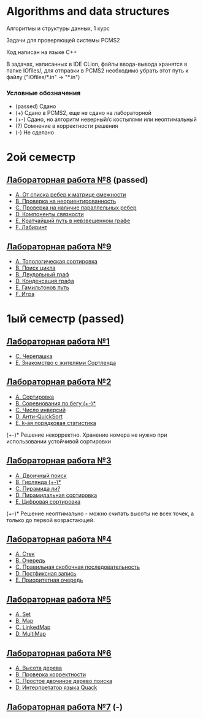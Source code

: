 # Algorithms and data structures
Алгоритмы и структуры данных, 1 курс

Задачи для проверяющей системы PCMS2

Код написан на языке C++

В задачах, написанных в IDE CLion, файлы ввода-вывода хранятся в папке IOfiles/,
для отправки в PCMS2 необходимо убрать этот путь к файлу ("IOfiles/\*.in" -> "\*.in")

### Условные обозначения

* (passed) Сдано
* (+) Сдано в PCMS2, еще не сдано на лабораторной
* (+-) Сдано, но алгоритм неверный/с костылями или неоптимальный
* (?) Сомнение в корректности решения
* (-) Не сделано

# 2ой семестр

## [Лабораторная работа №8](./Sem2/Lab8/problems8.pdf) (passed)

* [A. От списка ребер к матрице смежности](./Sem2/Lab8/A.cpp)
* [B. Проверка на неориентированность](./Sem2/Lab8/B.cpp)
* [C. Проверка на наличие параллельных ребер](./Sem2/Lab8/C.cpp)
* [D. Компоненты связности](./Sem2/Lab8/D.cpp)
* [E. Кратчайший путь в невзвешенном графе](./Sem2/Lab8/E.cpp)
* [F. Лабиринт](./Sem2/Lab8/F.cpp)

## [Лабораторная работа №9](./Sem2/Lab9/problems9.pdf)

* [A. Топологическая сортировка](./Sem2/Lab9/A.cpp)
* [B. Поиск цикла](./Sem2/Lab9/B.cpp)
* [B. Двудольный граф](./Sem2/Lab9/C.cpp)
* [D. Конденсация графа](./Sem2/Lab9/D.cpp)
* [E. Гамильтонов путь](./Sem2/Lab9/E.cpp)
* [F. Игра](./Sem2/Lab9/F.cpp)


# 1ый семестр (passed)

## [Лабораторная работа №1](./Sem1/Lab1/problems1.pdf)

* [C. Черепашка](./Sem1/Lab1/C.cpp)
* [E. Знакомство с жителями Сортленда](./Sem1/Lab1/E.cpp)

## [Лабораторная работа №2](./Sem1/Lab2/problems2.pdf)

* [A. Сортировка](./Sem1/Lab2/A.cpp)
* [B. Соревнования по бегу (+-)*](./Sem1/Lab2/B.cpp)
* [C. Число инверсий](./Sem1/Lab2/C.cpp)
* [D. Анти-QuickSort](./Sem1/Lab2/D.cpp)
* [E. k-ая порядковая статистика](./Sem1/Lab2/E.cpp)

(+-)* Решение некорректно. Хранение номера не нужно при использовании устойчивой сортировки

## [Лабораторная работа №3](./Sem1/Lab3/problems3.pdf)

* [A. Двоичный поиск](./Sem1/Lab3/A.cpp)
* [B. Гирлянда (+-)*](./Sem1/Lab3/B.cpp)
* [C. Пирамида ли?](./Sem1/Lab3/C.cpp)
* [D. Пирамидальная сортировка](./Sem1/Lab3/D.cpp)
* [E. Цифровая сортировка](./Lab3/Sem1/E.cpp)

(+-)* Решение неоптимально - можно считать высоты не всех точек, а только до первой возрастающей.

## [Лабораторная работа №4](./Sem1/Lab4/problems4.pdf)

* [A. Стек](./Sem1/Lab4/A.cpp)
* [B. Очередь](./Sem1/Lab4/B.cpp)
* [C. Правильная скобочная последовательность](./Sem1/Lab4/C.cpp)
* [D. Постфиксная запись](./Sem1/Lab4/D.cpp)
* [E. Приоритетная очередь](./Sem1/Lab4/E.cpp)

## [Лабораторная работа №5](./Sem1/Lab5/problems5.pdf)

* [A. Set](./Sem1/Lab5/A.cpp)
* [B. Map](./Sem1/Lab5/B.cpp)
* [C. LinkedMap](./Sem1/Lab5/C.cpp)
* [D. MultiMap](./Sem1/Lab5/D.cpp)

## [Лабораторная работа №6](./Sem1/Lab6/problems6.pdf)

* [A. Высота дерева](./Sem1/Lab6/A.cpp)
* [B. Проверка корректности](./Sem1/Lab6/B.cpp)
* [C. Простое двочиное дерево поиска](./Sem1/Lab6/C.cpp)
* [D. Интерпретатор языка Quack](./Sem1/Lab6/D.cpp)

## [Лабораторная работа №7](./Sem1/Lab7/problems7.pdf) (-)

